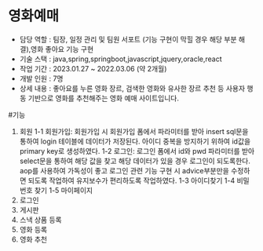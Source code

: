 # 영화예매
- 담당 역할 : 팀장, 일정 관리 및 팀원 서포트 (기능 구현이 막힐 경우 해당 부분 해결),영화 좋아요 기능 구현
- 기술 스택 : java,spring,springboot,javascript,jquery,oracle,react
- 작업 기간 : 2023.01.27 ~ 2022.03.06 (약 2개월)
- 개발 인원 : 7명
- 상세 내용 : 좋아요를 누른 영화 장르, 검색한 영화와 유사한 장르 추천 등 사용자 행동 기반으로 영화를 추천해주는 영화 예매 사이트입니다.

#기능
1. 회원
   1-1 회원가입: 회원가입 시 회원가입 폼에서 파라미터를 받아 insert sql문을 통하여 login 테이블에 데이터가 저장된다. 아이디 중복을 방지하기 위하여 id값을 primary key로 생성하였다.
   1-2 로그인: 로그인 폼에서 id와 pwd 파라미터를 받아 select문을 통하여 해당 값을 찾고 해당 데이터가 있을 경우 로그인이 되도록한다. aop를 사용하여 가독성이 좋고 로그인 관련 기능 구현 시 advice부분만을
   수정하면 되도록 작업하여 유지보수가 편리하도록 작업하였다.
   1-3 아이디찾기
   1-4 비밀번호 찾기
   1-5 마이페이지
3. 로그인
4. 게시판
5. 스낵 상품 등록
6. 영화 등록
7. 영화 추천
